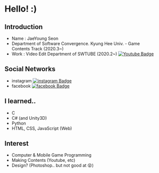 # Hello! :)
## Introduction
* Name : JaeYoung Seon<br>
* Department of Software Convergence. Kyung Hee Univ. - Game Contents Track (2020.3~)<br>
* Work : Video Edit Department of SWTUBE (2020.2~)   [![Youtube Badge](https://img.shields.io/badge/SWTUBE-FF0000?style=flat-square&logo=Youtube&logoColor=white&link=https://www.youtube.com/channel/UCoJhIFodUrsH8suAe0kYDzQ)](https://www.youtube.com/channel/UCoJhIFodUrsH8suAe0kYDzQ)
## Social Networks
* instagram [![instagram Badge](https://img.shields.io/badge/Instagram-E4405F?style=flat-square&logo=Instagram&logoColor=white&link=https://www.instagram.com/seon_jae_0/)](https://www.instagram.com/seon_jae_0/)
* facebook [![facebook Badge](https://img.shields.io/badge/Facebook-1877F2?style=flat-square&logo=Facebook&logoColor=white&link=https://www.facebook.com/profile.php?id=100045249120668)](https://www.facebook.com/profile.php?id=100045249120668)
## I learned..
* C
* C# (and Unity3D)
* Python
* HTML, CSS, JavaScript (Web)
## Interest
* Computer & Mobile Game Programming
* Making Contents (Youtube, etc)
* Design? (Photoshop.. but not good at :stuck_out_tongue_closed_eyes:)
<!--
**tjswodud/tjswodud** is a ✨ _special_ ✨ repository because its `README.md` (this file) appears on your GitHub profile.

Here are some ideas to get you started:

- 🔭 I’m currently working on ...
- 🌱 I’m currently learning ...
- 👯 I’m looking to collaborate on ...
- 🤔 I’m looking for help with ...
- 💬 Ask me about ...
- 📫 How to reach me: ...
- 😄 Pronouns: ...
- ⚡ Fun fact: ...
-->
